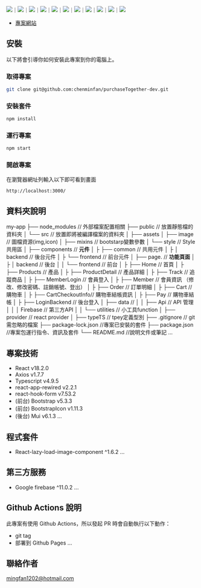 ![](https://img.shields.io/badge/React-20232A?style=for-the-badge&logo=react&logoColor=61DAFB)｜![](https://img.shields.io/badge/JavaScript-F7DF1E?style=for-the-badge&logo=JavaScript&logoColor=white)｜![](https://img.shields.io/badge/TypeScript-007ACC?style=for-the-badge&logo=typescript&logoColor=white)｜![](https://img.shields.io/badge/Firebase-039BE5?style=for-the-badge&logo=Firebase&logoColor=white)｜![](https://img.shields.io/badge/Bootstrap-563D7C?style=for-the-badge&logo=bootstrap&logoColor=white)｜![](https://img.shields.io/badge/Material--UI-0081CB?style=for-the-badge&logo=material-ui&logoColor=white)｜![](https://img.shields.io/badge/React_Router-CA4245?style=for-the-badge&logo=react-router&logoColor=white)｜![](https://img.shields.io/badge/npm-CB3837?style=for-the-badge&logo=npm&logoColor=white)｜![](https://img.shields.io/badge/HTML5-E34F26?style=for-the-badge&logo=html5&logoColor=white)｜![](https://img.shields.io/badge/CSS3-1572B6?style=for-the-badge&logo=css3&logoColor=white)｜![](https://img.shields.io/badge/Sass-CC6699?style=for-the-badge&logo=sass&logoColor=white)

- [專案網站](https://chenminfan.github.io/purchaseTogether-dev/)

## 安裝

以下將會引導你如何安裝此專案到你的電腦上。

### 取得專案

```bash
git clone git@github.com:chenminfan/purchaseTogether-dev.git
```

### 安裝套件

```bash
npm install
```

### 運行專案

```bash
npm start
```

### 開啟專案

在瀏覽器網址列輸入以下即可看到畫面

```bash
http://localhost:3000/
```

## 資料夾說明

my-app
├── node_modules                   // 外部檔案配置相關
├── public                         // 放置靜態檔的資料夾
│
└── src                            // 放置即將被編譯檔案的資料夾
│    ├── assets
│        ├── image                 // 圖檔資源(img,icon)
│        ├── mixins                // bootstarp變數參數
│        └── style                 // Style 共用區
│    ├── components                // **元件**
│    ├    ├── common               // 共用元件
│    ├    │   backend              // 後台元件
│    ├    └── frontend             // 前台元件
│    ├── page.                     // **功能頁面**
│    ├    │   backend              // 後台
│    │    └── frontend             // 前台
│    ├         ├── Home            // 首頁
│    ├         ├── Products        // 產品
│    ├         ├── ProductDetail   // 產品詳細
│    ├         ├── Track           // 追蹤商品
│    ├         ├── MemberLogin     // 會員登入
│    ├         ├── Member          // 會員資訊
                                     （修改、修改密碼、註銷帳號、登出）
│    ├         ├── Order           // 訂單明細
│    ├         ├── Cart            // 購物車
│    ├         ├── CartCheckoutInfo// 購物車結帳資訊
│    ├         ├── Pay             // 購物車結帳
│    ├         ├── LoginBackend    // 後台登入
│    ├── data                      // 
│    │    ├── Api                  // API 管理
│    │    │   Firebase             // 第三方API
│    │    └── utilities            // 小工具function
│    ├── provider                  // react provider
│    ├── typeTS                    // tpey定義型別
├── .gitignore                     // git需忽略的檔案
├── package-lock.json              //專案已安裝的套件
├── package.json                   //專案包運行指令、資訊及套件
└── README.md                      //說明文件或筆記
...

## 專案技術

- React v18.2.0
- Axios v1.7.7
- Typescript v4.9.5
- react-app-rewired v2.2.1
- react-hook-form v7.53.2
- (前台) Bootstrap v5.3.3
- (前台) BootstrapIcon v1.11.3
- (後台) Mui v6.1.3
...

## 程式套件
- React-lazy-load-image-component ^1.6.2
...

## 第三方服務
- Google firebase ^11.0.2
...

## Github Actions 說明

此專案有使用 Github Actions，所以發起 PR 時會自動執行以下動作：

- git tag
- 部署到 Github Pages
...


## 聯絡作者
mingfan1202@hotmail.com